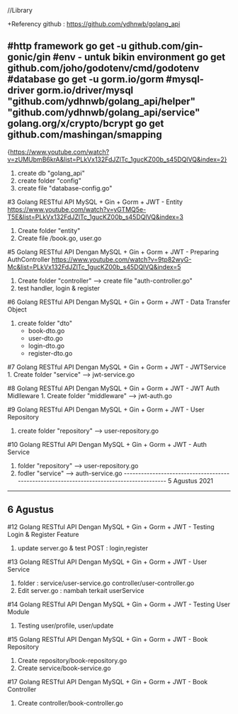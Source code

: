 //Library


+Referency github : https://github.com/ydhnwb/golang_api

#http framework
    go get -u github.com/gin-gonic/gin
#env - untuk bikin environment
    go get github.com/joho/godotenv/cmd/godotenv
#database
    go get -u gorm.io/gorm
#mysql-driver
    gorm.io/driver/mysql
	"github.com/ydhnwb/golang_api/helper"
	"github.com/ydhnwb/golang_api/service"   
    golang.org/x/crypto/bcrypt 
    go get github.com/mashingan/smapping
---------------------------------------------

{https://www.youtube.com/watch?v=zUMUbmB6krA&list=PLkVx132FdJZlTc_1gucKZ00b_s45DQlVQ&index=2}
1. create db "golang_api"
2. create folder "config"
3. create file "database-config.go"

#3 Golang RESTful API MySQL + Gin + Gorm + JWT - Entity
https://www.youtube.com/watch?v=yGTMQ5e-T5E&list=PLkVx132FdJZlTc_1gucKZ00b_s45DQlVQ&index=3
1. Create folder "entity"
2. Create file /book.go, user.go


#5 Golang RESTful API Dengan MySQL + Gin + Gorm + JWT - Preparing AuthController
https://www.youtube.com/watch?v=9tp82wyG-Mc&list=PLkVx132FdJZlTc_1gucKZ00b_s45DQlVQ&index=5
1. Create folder "controller" --> create file "auth-controller.go"
2. test handler, login & register

#6 Golang RESTful API Dengan MySQL + Gin + Gorm + JWT - Data Transfer Object
1. create folder "dto"
    - book-dto.go
    - user-dto.go
    - login-dto.go
    - register-dto.go


#7 Golang RESTful API Dengan MySQL + Gin + Gorm + JWT - JWTService
    1. Create folder "service" --> jwt-service.go

#8 Golang RESTful API Dengan MySQL + Gin + Gorm + JWT - JWT Auth Midlleware
    1. Create folder "middleware" --> jwt-auth.go

#9 Golang RESTful API Dengan MySQL + Gin + Gorm + JWT - User Repository
1. create folder "repository" --> user-repository.go

#10 Golang RESTful API Dengan MySQL + Gin + Gorm + JWT - Auth Service
1. folder "repository"  --> user-repository.go
2. fodler "service"     --> auth-service.go
----------------------------------------------------------------------------------------- 5 Agustus 2021


--------------------------------
6 Agustus
--------------------------------
#12 Golang RESTful API Dengan MySQL + Gin + Gorm + JWT - Testing Login & Register Feature
1. update server.go & test POST : login,register

#13 Golang RESTful API Dengan MySQL + Gin + Gorm + JWT - User Service
1. folder :
    service/user-service.go
    controller/user-controller.go
2. Edit server.go : nambah terkait userService

#14 Golang RESTful API Dengan MySQL + Gin + Gorm + JWT - Testing User Module
1. Testing user/profile, user/update

#15 Golang RESTful API Dengan MySQL + Gin + Gorm + JWT - Book Repository
1. Create repository/book-repository.go
2. Create service/book-service.go

#17 Golang RESTful API Dengan MySQL + Gin + Gorm + JWT - Book Controller
1. Create controller/book-controller.go